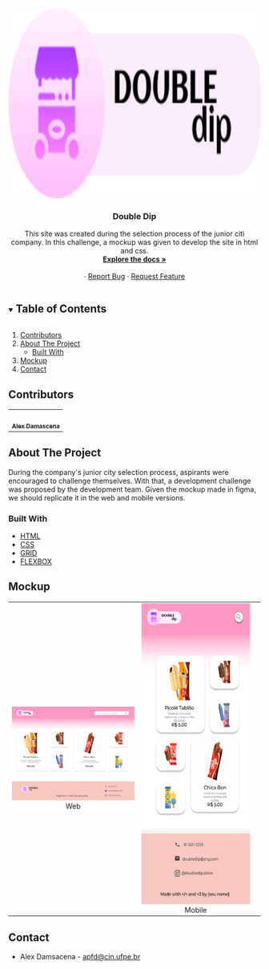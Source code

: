 <!-- PROJECT LOGO -->
<br />
<p align="center">
  <a href="https://github.com/github_username/repo_name">
    <img src="./assets/header-logo.svg" alt="Logo" width="800" height="380">
  </a>

  <h3 align="center">Double Dip</h3>

  <p align="center">
This site was created during the selection process of the junior citi company. In this challenge, a mockup was given to develop the site in html and css.
    <br />
    <a href="https://github.com/apfdamascena/double-dip"><strong>Explore the docs »</strong></a>
    <br />
    <br />
    ·
    <a href="https://github.com/apfdamascena/double-dip/issues">Report Bug</a>
    ·
    <a href="https://github.com/apfdamascena/double-dip/issues">Request Feature</a>
  </p>
</p>


<!-- TABLE OF CONTENTS -->
<details open="open">
  <summary><h2 style="display: inline-block">Table of Contents</h2></summary>
  <ol>
    <li><a href="#contributors">Contributors</a></li>
    <li>
      <a href="#about-the-project">About The Project</a>
      <ul>
        <li><a href="#built-with">Built With</a></li>
      </ul>
    </li>
        <li><a href="#mockup">Mockup</a></li>
    <li><a href="#contact">Contact</a></li>
  </ol>
</details>

## Contributors


<table>
  <tr>
<td align="center"><a href="https://github.com/apfdamascena"><img src="https://avatars.githubusercontent.com/u/52205263?s=400&u=033c62df4cc4f73b3010473faf859919019679af&v=4" width="100px;" alt=""/><br /><sub><b>Alex Damascena</b></sub></a><br/></td>
</tr>
 </table>




## About The Project

During the company's junior city selection process, aspirants were encouraged to challenge themselves. With that, a development challenge was proposed by the development team. Given the mockup made in figma, we should replicate it in the web and mobile versions.

### Built With

* [ HTML ]( https://developer.mozilla.org/pt-BR/docs/Web/HTML )
* [ CSS ]( https://developer.mozilla.org/pt-BR/docs/Web/CSS )
* [ GRID ]( https://css-tricks.com/snippets/css/complete-guide-grid/ )
* [ FLEXBOX ]( https://css-tricks.com/snippets/css/a-guide-to-flexbox/ )

## Mockup

| | | |
|:-------------------------:|:-------------------------:|:-------------------------:|
|<img width="2000" alt="web" src="./readme/web.png">  Web |  <img width="1604" height="600" alt="mobile" src="./readme/mobile.png"> Mobile

## Contact
- Alex Damsacena - apfd@cin.ufpe.br


<!-- MARKDOWN LINKS & IMAGES -->
<!-- https://www.markdownguide.org/basic-syntax/#reference-style-links -->
[contributors-shield]: https://img.shields.io/github/contributors/github_username/repo.svg?style=for-the-badge
[contributors-url]: https://github.com/github_username/repo/graphs/contributors
[forks-shield]: https://img.shields.io/github/forks/github_username/repo.svg?style=for-the-badge
[forks-url]: https://github.com/github_username/repo/network/members
[stars-shield]: https://img.shields.io/github/stars/github_username/repo.svg?style=for-the-badge
[stars-url]: https://github.com/github_username/repo/stargazers
[issues-shield]: https://img.shields.io/github/issues/github_username/repo.svg?style=for-the-badge
[issues-url]: https://github.com/github_username/repo/issues
[license-shield]: https://img.shields.io/github/license/github_username/repo.svg?style=for-the-badge
[license-url]: https://github.com/github_username/repo/blob/master/LICENSE.txt
[linkedin-shield]: https://img.shields.io/badge/-LinkedIn-black.svg?style=for-the-badge&logo=linkedin&colorB=555
[linkedin-url]: https://linkedin.com/in/github_username